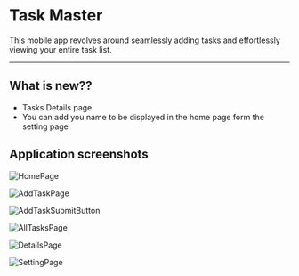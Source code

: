# Task Master

This mobile app revolves around seamlessly adding tasks and effortlessly viewing your entire task list.

---

## What is new??

- Tasks Details page
- You can add you name to be displayed in the home page form the setting page 

## Application screenshots

![HomePage](/screenshots/HomePage.jpeg)

![AddTaskPage](/screenshots/addTaskPage.jpeg)

![AddTaskSubmitButton](/screenshots/addTaskSubmitbutton.jpeg)

![AllTasksPage](/screenshots/allTasksPage.jpeg)

![DetailsPage](/screenshots/detailsPage.jpeg)

![SettingPage](/screenshots/settingPage.jpeg)